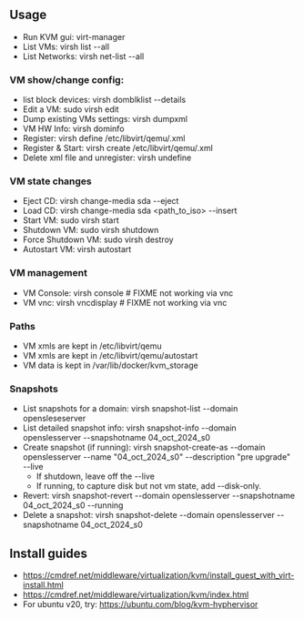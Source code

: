 ## Usage
- Run KVM gui: virt-manager
- List VMs: virsh list --all
- List Networks: virsh net-list --all

### VM show/change config: 
  - list block devices: virsh domblklist <domain> --details
  - Edit a VM: sudo virsh edit <domain>
  - Dump existing VMs settings: virsh dumpxml <domain>
  - VM HW Info: virsh dominfo <vm>
  - Register: virsh define /etc/libvirt/qemu/<vm>.xml
  - Register & Start: virsh create /etc/libvirt/qemu/<vm>.xml
  - Delete xml file and unregister: virsh undefine <vm>
### VM state changes
  - Eject CD: virsh change-media <domain> sda --eject
  - Load CD: virsh change-media <domain> sda <path_to_iso> --insert
  - Start VM: sudo virsh start <domain>
  - Shutdown VM: sudo virsh shutdown <domain>
  - Force Shutdown VM: sudo virsh destroy <domain>
  - Autostart VM: virsh autostart <domain>
### VM management
  - VM Console: virsh console <vm> # FIXME not working via vnc
  - VM vnc: virsh vncdisplay <vm> # FIXME not working via vnc
### Paths
  - VM xmls are kept in /etc/libvirt/qemu
  - VM xmls are kept in /etc/libvirt/qemu/autostart
  - VM data is kept in /var/lib/docker/kvm_storage
### Snapshots
  - List snapshots for a domain: virsh snapshot-list --domain opensleseserver
  - List detailed snapshot info: virsh snapshot-info --domain openslesserver --snapshotname 04_oct_2024_s0
  - Create snapshot (if running): virsh snapshot-create-as --domain openslesserver --name "04_oct_2024_s0" --description "pre upgrade" --live
    - If shutdown, leave off the --live
    - If running, to capture disk but not vm state, add --disk-only.
  - Revert: virsh snapshot-revert --domain openslesserver --snapshotname 04_oct_2024_s0 --running
  - Delete a snapshot: virsh snapshot-delete --domain openslesserver --snapshotname 04_oct_2024_s0

## Install guides
- https://cmdref.net/middleware/virtualization/kvm/install_guest_with_virt-install.html
- https://cmdref.net/middleware/virtualization/kvm/index.html
- For ubuntu v20, try:  https://ubuntu.com/blog/kvm-hyphervisor
